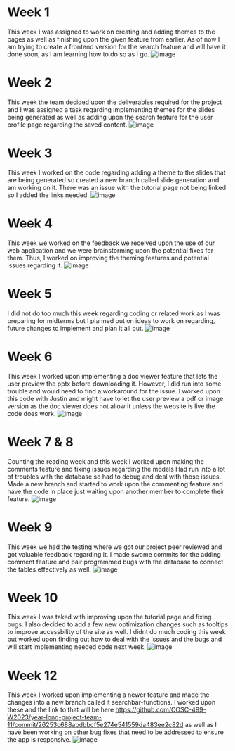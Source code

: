 # Week 1
This week I was assigned to work on creating and adding themes to the pages as well as finishing upon the given feature from earlier. As of now I am trying to create a frontend version for the search feature and will have it done soon, as I am learning how to do so as I go.
![image](https://github.com/COSC-499-W2023/year-long-project-team-11/assets/95616247/7665018c-4063-47b5-9e8f-4f82af1e84a6)


# Week 2
This week the team decided upon the deliverables required for the project and I was assigned a task regarding implementing themes for the slides being generated as well as adding upon the search feature for the user profile page regarding the saved content.
![image](https://github.com/COSC-499-W2023/year-long-project-team-11/assets/95616247/13c37cc6-f4d6-46c0-a86d-090c7ab986cc)


# Week 3
This week I worked on the code regarding adding a theme to the slides that are being generated so created a new branch called slide generation and am working on it.
There was an issue with the tutorial page not being linked so I added the links needed.
![image](https://github.com/COSC-499-W2023/year-long-project-team-11/assets/95616247/caec6ad3-775a-4a25-ae81-d045fa3a691c)

# Week 4
This week we worked on the feedback we received upon the use of our web application and we were brainstorming upon the potential fixes for them.
Thus, I worked on improving the theming features and potential issues regarding it.
![image](https://github.com/COSC-499-W2023/year-long-project-team-11/assets/95616247/c4732616-d0b2-4ea0-b309-99f457ffd0ac)

# Week 5
I did not do too much this week regarding coding or related work as I was preparing for midterms but I planned out on ideas to work on regarding,
future changes to implement and plan it all out.
![image](https://github.com/COSC-499-W2023/year-long-project-team-11/assets/95616247/790dfd0a-f9b5-4acb-99bf-6accefa33a86)

# Week 6 
This week I worked upon implementing a doc viewer feature that lets the user preview the pptx before downloading it.
However, I did run into some trouble and would need to find a workaround for the issue.
I worked upon this code with Justin and might have to let the user preview a pdf or image version as the doc viewer does not allow it unless the website is live the code does work.
![image](https://github.com/COSC-499-W2023/year-long-project-team-11/assets/95616247/347eea94-6f98-461b-9b28-8ae90875fff9)

# Week 7 & 8
Counting the reading week and this week i worked upon making the comments feature and fixing issues regarding the models
Had run into a lot of troubles with the database so had to debug and deal with those issues. 
Made a new branch and started to work upon the commenting feature and have the code in place just waiting upon another member to complete their feature.
![image](https://github.com/COSC-499-W2023/year-long-project-team-11/assets/95616247/436492d1-cae0-41c2-88bd-bae286ef7ccf)

# Week 9
This week we had the testing where we got our project peer reviewed and got valuable feedback regarding it.
I made swome commits for the adding comment feature and pair programmed bugs with the database to connect the tables effectively as well.
![image](https://github.com/COSC-499-W2023/year-long-project-team-11/assets/95616247/5faa3b18-9d0e-49b9-80ac-75cdacddd2e6)

# Week 10 
This week I was taked with improving upon the tutorial page and fixing bugs.
I also decided to add a few new optimization changes such as tooltips to improve accessbility of the site as well.
I didnt do much coding this week but worked upon finding out how to deal with the issues and the bugs and will start implementing needed code next week.
![image](https://github.com/COSC-499-W2023/year-long-project-team-11/assets/95616247/da009ab1-4276-4e01-92ce-fdc9e2e5b052)

# Week 12
This week I worked upon implementing a newer feature and made the changes into a new branch called it searchbar-functions.
I worked upon these and the link to that will be here https://github.com/COSC-499-W2023/year-long-project-team-11/commit/26253c688abdbbcf5e274e541559da483ee2c82d
as well as I have been working on other bug fixes that need to be addressed to ensure the app is responsive.
![image](https://github.com/COSC-499-W2023/year-long-project-team-11/assets/95616247/004e0232-4b6b-4c8b-9ea9-6baeb516bab4)


